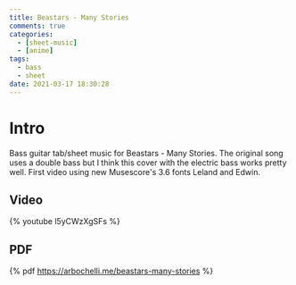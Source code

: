 ```yaml
---
title: Beastars - Many Stories
comments: true
categories:
  - [sheet-music]
  - [anime]
tags:
  - bass
  - sheet
date: 2021-03-17 18:30:28
---
```


# Intro
Bass guitar tab/sheet music for Beastars - Many Stories.
The original song uses a double bass but I think this cover with the electric bass works pretty well.
First video using new Musescore's 3.6 fonts Leland and Edwin.

## Video
{% youtube l5yCWzXgSFs %}

## PDF
{% pdf https://arbochelli.me/beastars-many-stories %}
